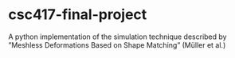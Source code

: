 # csc417-final-project
A python implementation of the simulation technique described by ”Meshless Deformations Based on Shape Matching” (Müller et al.)
